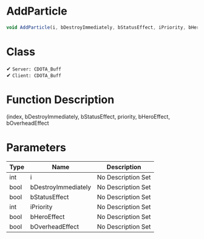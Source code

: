 # AddParticle
```js	
void AddParticle(i, bDestroyImmediately, bStatusEffect, iPriority, bHeroEffect, bOverheadEffect)
```
# Class
✔ `Server: CDOTA_Buff`  
✔ `Client: CDOTA_Buff`  

# Function Description
(index, bDestroyImmediately, bStatusEffect, priority, bHeroEffect, bOverheadEffect
# Parameters
Type|Name|Description
--|--|--
int|i|No Description Set
bool|bDestroyImmediately|No Description Set
bool|bStatusEffect|No Description Set
int|iPriority|No Description Set
bool|bHeroEffect|No Description Set
bool|bOverheadEffect|No Description Set

